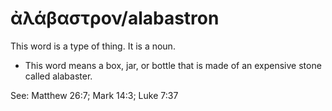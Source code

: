 # ἀλάβαστρον/alabastron

This word is a type of thing. It is a noun.

* This word means a box, jar, or bottle that is made of an expensive stone called alabaster.

See: Matthew 26:7; Mark 14:3; Luke 7:37
